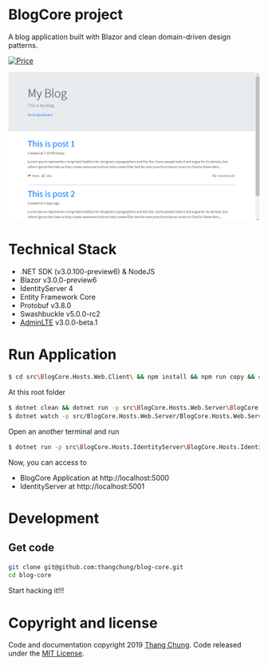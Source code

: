 # BlogCore project

A blog application built with Blazor and clean domain-driven design patterns.

[![Price](https://img.shields.io/badge/price-FREE-0098f7.svg)](https://github.com/thangchung/blog-core/blob/master/LICENSE)

![Alt Text](art/blogcore.gif)

# Technical Stack

- .NET SDK (v3.0.100-preview6) & NodeJS
- Blazor v3.0.0-preview6
- IdentityServer 4
- Entity Framework Core
- Protobuf v3.8.0
- Swashbuckle v5.0.0-rc2
- [AdminLTE](https://github.com/ColorlibHQ/AdminLTE) v3.0.0-beta.1

# Run Application

```bash
$ cd src\BlogCore.Hosts.Web.Client\ && npm install && npm run copy && cd ../..
```

At this root folder

```bash
$ dotnet clean && dotnet run -p src\BlogCore.Hosts.Web.Server\BlogCore.Hosts.Web.Server.csproj
$ dotnet watch -p src/BlogCore.Hosts.Web.Server/BlogCore.Hosts.Web.Server.csproj run // live reloading
```

Open an another terminal and run

```bash
$ dotnet run -p src\BlogCore.Hosts.IdentityServer\BlogCore.Hosts.IdentityServer.csproj
```

Now, you can access to
- BlogCore Application at http://localhost:5000
- IdentityServer at http://localhost:5001

# Development
## Get code

```bash
git clone git@github.com:thangchung/blog-core.git
cd blog-core
```
Start hacking it!!!

# Copyright and license

Code and documentation copyright 2019 [Thang Chung](https://github.com/thangchung). Code released under the [MIT License](https://github.com/thangchung/blog-core/blob/master/LICENSE).
